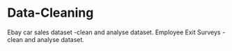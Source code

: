 # Data-Cleaning
Ebay car sales dataset -clean and analyse dataset.
Employee Exit Surveys - clean and analyse dataset.
